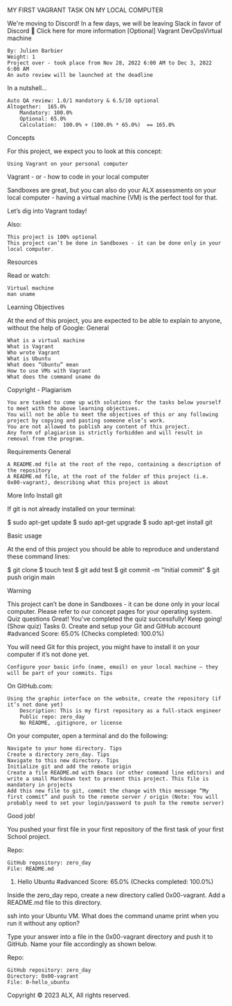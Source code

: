 MY FIRST VAGRANT TASK ON MY LOCAL COMPUTER



We're moving to Discord!
In a few days, we will be leaving Slack in favor of Discord 🎉
Click here for more information
[Optional] Vagrant
DevOpsVirtual machine

    By: Julien Barbier
    Weight: 1
    Project over - took place from Nov 28, 2022 6:00 AM to Dec 3, 2022 6:00 AM
    An auto review will be launched at the deadline

In a nutshell…

    Auto QA review: 1.0/1 mandatory & 6.5/10 optional
    Altogether:  165.0%
        Mandatory: 100.0%
        Optional: 65.0%
        Calculation:  100.0% + (100.0% * 65.0%)  == 165.0%

Concepts

For this project, we expect you to look at this concept:

    Using Vagrant on your personal computer

Vagrant - or - how to code in your local computer

Sandboxes are great, but you can also do your ALX assessments on your local computer - having a virtual machine (VM) is the perfect tool for that.

Let’s dig into Vagrant today!

Also:

    This project is 100% optional
    This project can’t be done in Sandboxes - it can be done only in your local computer.

Resources

Read or watch:

    Virtual machine
    man uname

Learning Objectives

At the end of this project, you are expected to be able to explain to anyone, without the help of Google:
General

    What is a virtual machine
    What is Vagrant
    Who wrote Vagrant
    What is Ubuntu
    What does “Ubuntu” mean
    How to use VMs with Vagrant
    What does the command uname do

Copyright - Plagiarism

    You are tasked to come up with solutions for the tasks below yourself to meet with the above learning objectives.
    You will not be able to meet the objectives of this or any following project by copying and pasting someone else’s work.
    You are not allowed to publish any content of this project.
    Any form of plagiarism is strictly forbidden and will result in removal from the program.

Requirements
General

    A README.md file at the root of the repo, containing a description of the repository
    A README.md file, at the root of the folder of this project (i.e. 0x00-vagrant), describing what this project is about

More Info
Install git

If git is not already installed on your terminal:

$ sudo apt-get update
$ sudo apt-get upgrade
$ sudo apt-get install git

Basic usage

At the end of this project you should be able to reproduce and understand these command lines:

$ git clone <repo>
$ touch test
$ git add test
$ git commit -m "Initial commit"
$ git push origin main

Warning

This project can’t be done in Sandboxes - it can be done only in your local computer. Please refer to our concept pages for your operating system.
Quiz questions
Great! You've completed the quiz successfully! Keep going! (Show quiz)
Tasks
0. Create and setup your Git and GitHub account
#advanced
Score: 65.0% (Checks completed: 100.0%)

You will need Git for this project, you might have to install it on your computer if it’s not done yet.

    Configure your basic info (name, email) on your local machine – they will be part of your commits. Tips

On GitHub.com:

    Using the graphic interface on the website, create the repository (if it’s not done yet)
        Description: This is my first repository as a full-stack engineer
        Public repo: zero_day
        No README, .gitignore, or license

On your computer, open a terminal and do the following:

    Navigate to your home directory. Tips
    Create a directory zero_day. Tips
    Navigate to this new directory. Tips
    Initialize git and add the remote origin
    Create a file README.md with Emacs (or other command line editors) and write a small Markdown text to present this project. This file is mandatory in projects
    Add this new file to git, commit the change with this message “My first commit” and push to the remote server / origin (Note: You will probably need to set your login/password to push to the remote server)

Good job!

You pushed your first file in your first repository of the first task of your first School project.

Repo:

    GitHub repository: zero_day
    File: README.md

1. Hello Ubuntu
#advanced
Score: 65.0% (Checks completed: 100.0%)

Inside the zero_day repo, create a new directory called 0x00-vagrant. Add a README.md file to this directory.

ssh into your Ubuntu VM. What does the command uname print when you run it without any option?

Type your answer into a file in the 0x00-vagrant directory and push it to GitHub. Name your file accordingly as shown below.

Repo:

    GitHub repository: zero_day
    Directory: 0x00-vagrant
    File: 0-hello_ubuntu

Copyright © 2023 ALX, All rights reserved.
